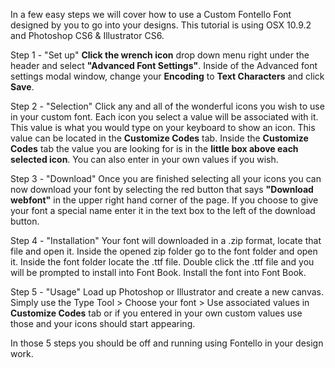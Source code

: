 In a few easy steps we will cover how to use a Custom Fontello Font designed by you to go into your designs. This tutorial is using OSX 10.9.2 and Photoshop CS6 & Illustrator CS6.

Step 1 - "Set up"
**Click the wrench icon** drop down menu right under the header and select **"Advanced Font Settings"**.
Inside of the Advanced font settings modal window, change your **Encoding** to **Text Characters** and click **Save**.

Step 2 - "Selection"
Click any and all of the wonderful icons you wish to use in your custom font. Each icon you select a value will be associated with it. This value is what you would type on your keyboard to show an icon. This value can be located in the **Customize Codes** tab. Inside the **Customize Codes** tab the value you are looking for is in the **little box above each selected icon**. You can also enter in your own values if you wish.   

Step 3 - "Download"
Once you are finished selecting all your icons you can now download your font by selecting the red button that says **"Download webfont"** in the upper right hand corner of the page. If you choose to give your font a special name enter it in the text box to the left of the download button. 

Step 4 - "Installation"
Your font will downloaded in a .zip format, locate that file and open it. Inside the opened zip folder go to the font folder and open it. Inside the font folder locate the .ttf file. Double click the .ttf file and you will be prompted to install into Font Book. Install the font into Font Book. 

Step 5 - "Usage"
Load up Photoshop or Illustrator and create a new canvas. Simply use the Type Tool > Choose your font > Use associated values in **Customize Codes** tab or if you entered in your own custom values use those and your icons should start appearing.

In those 5 steps you should be off and running using Fontello in your design work. 
